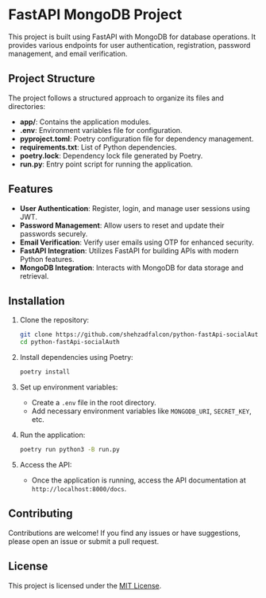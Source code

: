# FastAPI MongoDB Project

This project is built using FastAPI with MongoDB for database operations. It provides various endpoints for user authentication, registration, password management, and email verification.

## Project Structure

The project follows a structured approach to organize its files and directories:

- **app/**: Contains the application modules.
- **.env**: Environment variables file for configuration.
- **pyproject.toml**: Poetry configuration file for dependency management.
- **requirements.txt**: List of Python dependencies.
- **poetry.lock**: Dependency lock file generated by Poetry.
- **run.py**: Entry point script for running the application.

## Features

- **User Authentication**: Register, login, and manage user sessions using JWT.
- **Password Management**: Allow users to reset and update their passwords securely.
- **Email Verification**: Verify user emails using OTP for enhanced security.
- **FastAPI Integration**: Utilizes FastAPI for building APIs with modern Python features.
- **MongoDB Integration**: Interacts with MongoDB for data storage and retrieval.

## Installation

1. Clone the repository:

   ```bash
   git clone https://github.com/shehzadfalcon/python-fastApi-socialAuth
   cd python-fastApi-socialAuth
   ```

2. Install dependencies using Poetry:

   ```bash
   poetry install
   ```

3. Set up environment variables:

   - Create a `.env` file in the root directory.
   - Add necessary environment variables like `MONGODB_URI`, `SECRET_KEY`, etc.

4. Run the application:

   ```bash
   poetry run python3 -B run.py
   ```

5. Access the API:

   - Once the application is running, access the API documentation at `http://localhost:8000/docs`.

## Contributing

Contributions are welcome! If you find any issues or have suggestions, please open an issue or submit a pull request.

## License

This project is licensed under the [MIT License](LICENSE).
